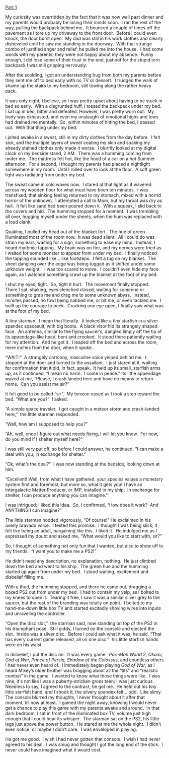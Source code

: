 [Part 1](https://www.reddit.com/r/nosleep/comments/1lwvjlt/a_flying_saucer_under_my_bed_part_1/)

My curiosity was overridden by the fact that it was now well past dinner and my parents would probably be losing their minds soon.  I ran the rest of the way, pulling the backpack behind me.  It bounced a couple of times off the pavement as I tore up my driveway to the front door.  Before I could even knock, the door burst open.  My dad was still in his work clothes and clearly disheveled until he saw me standing in the doorway.  With that strange combo of justified anger and relief, he pulled me into the house.  I had some words with my parents; they were not happy about my absence.  Funny enough, I did lose some of their trust in the end, just not for the stupid torn backpack I was still gripping nervously.  

After the scolding, I got an understanding hug from both my parents before they sent me off to bed early with no TV or dessert.  I trudged the walk of shame up the stairs to my bedroom, still towing along the rather heavy pack.  

It was only eight, I believe, so I was pretty upset about having to be stuck in bed so early.  With a disgruntled huff, I tossed the backpack under my bed.  I sat up in bed, bitter and defeated. However, I was pretty worn out.  My body was exhausted, and even my onslaught of emotional highs and lows had drained me mentally.  So, within minutes of hitting the bed, I passed out.  With that thing under my bed.  

I jolted awake in a sweat, still in my dirty clothes from the day before.  I felt sick, and the multiple layers of sweat coating my skin and soaking my already stained clothes only made it worse.  I blurrily looked at my digital clock on my bedside stand, 2 AM.  There was a humming coming from under me.  The mattress felt hot, like the hood of a car on a hot Summer afternoon.  For a second, I thought my parents had placed a nightlight somewhere in my room.  Until I rolled over to look at the floor.  A soft green light was radiating from under my bed.  

The sweat came in cold waves now.  I stared at that light as it wavered across my wooden floor for what must have been ten minutes.  I was transfixed, that sinking feeling returned to my stomach, mixed with a horrid horror of the unknown.  I attempted a call to Mom, but my throat was dry as hell.  It felt like sand had been poured down it.  With a squeak, I slid back to the covers and hid.  The humming stopped for a moment.  I was trembling all over, hugging myself under the sheets, when the hum was replaced with a loud clank.  

Quaking, I pulled my head out of the blanket fort.  The hue of green illuminated most of the room now.  It was dead silent.  All I could do was strain my ears, waiting for a sign, something to ease my mind.  Instead, I heard rhythmic tapping.  My brain was on fire, and my nerves were fried as I waited for some monster to appear from under my bed.  I finally noticed the tapping sounded like… like footsteps.  I felt a tug on my blanket.  The sheet dangling over the edge was being tugged as it shifted under some unknown weight.   I was too scared to move.  I couldn’t even hide my face again, as I watched something crawl up the blanket at the foot of my bed.  

I shut my eyes, tight.  So, tight it hurt.  The movement finally stopped.  There I sat, shaking, eyes clenched closed, waiting for someone or something to grab me and drag me to some unknown abyss.  Instead, minutes passed, no fowl being nabbed me, or bit me, or even tackled me.  I built up the courage to peek.  Cracking one eye open, I finally saw what was at the foot of my bed.  

A tiny starman.  I mean that literally.  It looked like a tiny starfish in a silver spandex spacesuit, with big boots.  A black visor hid its strangely shaped face.  An antenna, similar to the flying saucer’s, dangled limply off the tip of its appendage-like head, bent and crooked.  It stood there patiently waiting for my attention.  And he got it.  I leaped off the bed and across the room, mere inches from the door, when it spoke.  

“WAIT!”  A strangely cartoony, masculine voice yelped behind me.  I stopped at the door and turned to the assailant.  I just stared at it, waiting for confirmation that it did, in fact, speak.  It held up its small, starfish arms up, as it continued, “I mean no harm.  I come in peace.” Its little appendage waved at me, “Please, I crash landed here and have no means to return home.  Can you assist me sir?”

It felt good to be called “sir”.  My tension eased as I took a step toward the bed. “What are you?”  I asked.

“A simple space traveler.  I got caught in a meteor storm and crash-landed here,”  the little starman responded.  

“Well, how am I supposed to help you?”

“Ah, well, once I figure out what needs fixing, I will let you know.  For now, do you mind if I shelter myself here?”

I was still very put off, so before I could answer, he continued, “I can make a deal with you, in exchange for shelter.”

“Ok, what’s the deal?”  I was now standing at the bedside, looking down at him.

“Excellent! Well, from what I have gathered, your species values a monetary system first and foremost, but more so, what it gets you! I have an Intergalactic Matter Producer, or IMP, installed in my ship.  In exchange for shelter, I can produce anything you can imagine.”

I was intrigued; I liked this idea.  So, I confirmed, “How does it work?  And ANYTHING I can imagine?”

The little starman nodded vigorously, “Of course!” He exclaimed in his overly bravado voice.  I tested this promise.  I thought I was being slick; it felt like being an adult, bargaining like this.  I liked it.  He indulged me as I expressed my doubt and asked me, “What would you like to start with, sir?”

So, I thought of something not only fun that I wanted, but also to show off to my friends.  “I want you to make me a PS2!”  

He didn’t need any description, no explanation, nothing.  He just climbed down the bed and went to his ship.  The green hue and the humming started up again from under my bed.  I stood waiting, excitement and disbelief filling me.  

With a thud, the humming stopped, and there he came out, dragging a boxed PS2 out from under my bed.  I had to contain my yelp, as I bolted to my knees to open it.  Tearing it free, I saw it was a similar silver grey to the saucer, but the rest of the branding was totally on point.  I bolted to my hand-me-down little box TV and started excitedly shoving wires into inputs and unraveling the controller.  

“Open the disc slot,”  the starman said, now standing on top of the PS2 in his triumphant pose.  Still giddy, I turned on the console and ejected the slot.  Inside was a silver disc.  Before I could ask what it was, he said, “That has every current game released, all on one disc.”  his little starfish hands were on his waist.  

In disbelief, I put the disc on.  It was every game.  *Pac-Man World 2, Okami, God of War, Prince of Persia, Shadow of the Colossus*, and countless others I had never even heard of.  I immediately began playing *God of War*, as I heard Mikey’s older brother was bragging about all the “tits” and “realistic combat” in the game.  I wanted to know what those things were like.  I was nine, it's not like I was a puberty-stricken gross teen; I was just curious.  Needless to say, I agreed to the contract; he got me.  He held out his tiny little starfish hand, and I shook it, the silvery spandex felt… odd.  Like slimy.  The console blurred my thoughts, I never thought about it after that moment, till now at least.  I gamed the night away, knowing I would never get a chance to play this game with my parents awake and around.  In that dark bedroom, I sat in front of the illuminated box TV, volume just high enough that I could hear its whisper.  The starman sat on the PS2, his little legs just above the power button.  He stared at me the whole night.  I didn’t even notice, or maybe I didn’t care.  I was enveloped in playing.  

He got me good.  I wish I had never gotten that console.  I wish I had never agreed to his deal.  I was smug and thought I got the long end of the stick.  I never could have imagined what it would cost. 